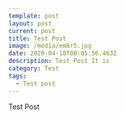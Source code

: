 ```yaml
---
template: post
layout: post
current: post
title: Test Post
image: /media/em8r5.jpg
date: 2020-04-18T00:05:56.463Z
description: Test Post It is
category: Test
tags:
  - Test post
---
```

Test Post